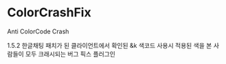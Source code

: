 # ColorCrashFix
Anti ColorCode Crash

1.5.2 한글채팅 패치가 된 클라이언트에서 확인된
&k 색코드 사용시 적용된 색을 본 사람들이 모두 크래시되는 버그 픽스 플러그인
